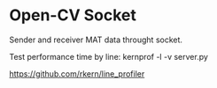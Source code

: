 # Open-CV Socket
Sender and receiver MAT data throught socket.

Test performance time by line: kernprof -l -v server.py

https://github.com/rkern/line_profiler

